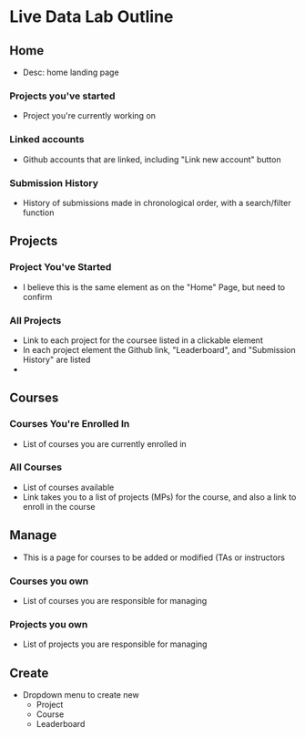 # Live Data Lab Outline

## Home
* Desc: home landing page

### Projects you've started
* Project you're currently working on

### Linked accounts
* Github accounts that are linked, including "Link new account" button

### Submission History
* History of submissions made in chronological order, with a search/filter function

## Projects
### Project You've Started
* I believe this is the same element as on the "Home" Page, but need to confirm
### All Projects
* Link to each project for the coursee listed in a clickable element
* In each project element the Github link, "Leaderboard", and "Submission History" are listed
* 


## Courses
### Courses You're Enrolled In
* List of courses you are currently enrolled in
### All Courses
* List of courses available
* Link takes you to a list of projects (MPs) for the course, and also a link to enroll in the course


## Manage
* This is a page for courses to be added or modified (TAs or instructors
### Courses you own
* List of courses you are responsible for managing
### Projects you own
* List of projects you are responsible for managing

## Create
* Dropdown menu to create new
	* Project
	* Course 
	* Leaderboard
